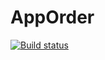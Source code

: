 # AppOrder
[![Build status](https://ci.appveyor.com/api/projects/status/hmjq33oll73ikkq6/branch/master?svg=true)](https://ci.appveyor.com/project/Nick-kf/osnavt3-2-1-1/branch/master)
